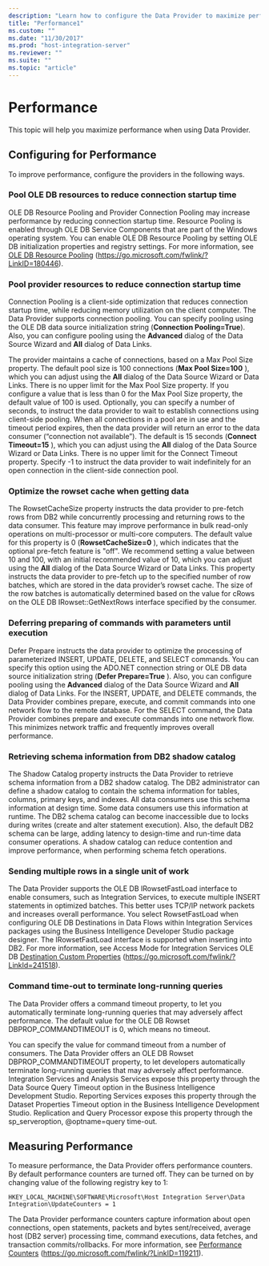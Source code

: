 ```yaml
---
description: "Learn how to configure the Data Provider to maximize performance."
title: "Performance1"
ms.custom: ""
ms.date: "11/30/2017"
ms.prod: "host-integration-server"
ms.reviewer: ""
ms.suite: ""
ms.topic: "article"
---
```

# Performance

This topic will help you maximize performance when using Data Provider.

## Configuring for Performance

To improve performance, configure the providers in the following ways.

### Pool OLE DB resources to reduce connection startup time
 OLE DB Resource Pooling and Provider Connection Pooling may increase performance by reducing connection startup time. Resource Pooling is enabled through OLE DB Service Components that are part of the Windows operating system. You can enable OLE DB Resource Pooling by setting OLE DB initialization properties and registry settings. For more information, see [OLE DB Resource Pooling](/previous-versions/windows/desktop/ms713655(v=vs.85)) (https://go.microsoft.com/fwlink/?LinkID=180446).

### Pool provider resources to reduce connection startup time
 Connection Pooling is a client-side optimization that reduces connection startup time, while reducing memory utilization on the client computer. The Data Provider supports connection pooling. You can specify pooling using the OLE DB data source initialization string (**Connection Pooling=True**). Also, you can configure pooling using the **Advanced** dialog of the Data Source Wizard and **All** dialog of Data Links.

 The provider maintains a cache of connections, based on a Max Pool Size property. The default pool size is 100 connections (**Max Pool Size=100** ), which you can adjust using the **All** dialog of the Data Source Wizard or Data Links. There is no upper limit for the Max Pool Size property. If you configure a value that is less than 0 for the Max Pool Size property, the default value of 100 is used. Optionally, you can specify a number of seconds, to instruct the data provider to wait to establish connections using client-side pooling. When all connections in a pool are in use and the timeout period expires, then the data provider will return an error to the data consumer (“connection not available”). The default is 15 seconds (**Connect Timeout=15** ), which you can adjust using the **All** dialog of the Data Source Wizard or Data Links. There is no upper limit for the Connect Timeout property. Specify -1 to instruct the data provider to wait indefinitely for an open connection in the client-side connection pool.

### Optimize the rowset cache when getting data
 The RowsetCacheSize property instructs the data provider to pre-fetch rows from DB2 while concurrently processing and returning rows to the data consumer. This feature may improve performance in bulk read-only operations on multi-processor or multi-core computers. The default value for this property is 0 (**RowsetCacheSize=0** ), which indicates that the optional pre-fetch feature is "off". We recommend setting a value between 10 and 100, with an initial recommended value of 10, which you can adjust using the **All** dialog of the Data Source Wizard or Data Links. This property instructs the data provider to pre-fetch up to the specified number of row batches, which are stored in the data provider’s rowset cache. The size of the row batches is automatically determined based on the value for cRows on the OLE DB IRowset::GetNextRows interface specified by the consumer.

### Deferring preparing of commands with parameters until execution
 Defer Prepare instructs the data provider to optimize the processing of parameterized INSERT, UPDATE, DELETE, and SELECT commands. You can specify this option using the ADO.NET connection string or OLE DB data source initialization string (**Defer Prepare=True** ). Also, you can configure pooling using the **Advanced** dialog of the Data Source Wizard and **All** dialog of Data Links. For the INSERT, UPDATE, and DELETE commands, the Data Provider combines prepare, execute, and commit commands into one network flow to the remote database. For the SELECT command, the Data Provider combines prepare and execute commands into one network flow. This minimizes network traffic and frequently improves overall performance.

### Retrieving schema information from DB2 shadow catalog
 The Shadow Catalog property instructs the Data Provider to retrieve schema information from a DB2 shadow catalog. The DB2 administrator can define a shadow catalog to contain the schema information for tables, columns, primary keys, and indexes. All data consumers use this schema information at design time. Some data consumers use this information at runtime. The DB2 schema catalog can become inaccessible due to locks during writes (create and alter statement execution). Also, the default DB2 schema can be large, adding latency to design-time and run-time data consumer operations. A shadow catalog can reduce contention and improve performance, when performing schema fetch operations.

### Sending multiple rows in a single unit of work
 The Data Provider supports the OLE DB IRowsetFastLoad interface to enable consumers, such as Integration Services, to execute multiple INSERT statements in optimized batches. This better uses TCP/IP network packets and increases overall performance. You select RowsetFastLoad when configuring OLE DB Destinations in Data Flows within Integration Services packages using the Business Intelligence Developer Studio package designer. The IRowsetFastLoad interface is supported when inserting into DB2. For more information, see Access Mode for Integration Services OLE DB [Destination Custom Properties](/previous-versions/sql/sql-server-2008-r2/ms135971(v=sql.105)) (https://go.microsoft.com/fwlink/?LinkId=241518).

### Command time-out to terminate long-running queries
 The Data Provider offers a command timeout property, to let you automatically terminate long-running queries that may adversely affect performance. The default value for the OLE DB Rowset DBPROP_COMMANDTIMEOUT is 0, which means no timeout.

 You can specify the value for command timeout from a number of consumers. The Data Provider offers an OLE DB Rowset DBPROP_COMMANDTIMEOUT property, to let developers automatically terminate long-running queries that may adversely affect performance. Integration Services and Analysis Services expose this property through the Data Source Query Timeout option in the Business Intelligence Development Studio. Reporting Services exposes this property through the Dataset Properties Timeout option in the Business Intelligence Development Studio. Replication and Query Processor expose this property through the sp_serveroption, @optname=query time-out.

## Measuring Performance
 To measure performance, the Data Provider offers performance counters. By default performance counters are turned off. They can be turned on by changing value of the following registry key to 1:

```
HKEY_LOCAL_MACHINE\SOFTWARE\Microsoft\Host Integration Server\Data Integration\UpdateCounters = 1
```

 The Data Provider performance counters capture information about open connections, open statements, packets and bytes sent/received, average host (DB2 server) processing time, command executions, data fetches, and transaction commits/rollbacks. For more information, see [Performance Counters](/windows/win32/perfctrs/performance-counters-portal) (https://go.microsoft.com/fwlink/?LinkID=119211).